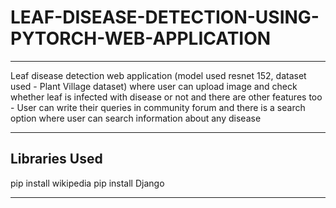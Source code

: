 # LEAF-DISEASE-DETECTION-USING-PYTORCH-WEB-APPLICATION


***
Leaf disease detection web application (model used resnet 152, dataset used - Plant Village dataset)  where user can upload image and check whether leaf is infected with disease or not and there are other features too - User can write their queries in community forum and there is a search option where user can search information about any disease  
***


Libraries Used
---
pip install wikipedia
pip install Django
***

<img src="/imagejob/a.png" alt=""/>
<img src="/imagejob/b.png" alt=""/>
<img src="/imagejob/c.png" alt=""/>
<img src="/imagejob/d.png" alt=""/>
<img src="/imagejob/e.png" alt=""/>
<img src="/imagejob/f.png" alt=""/>
<img src="/imagejob/g.png" alt=""/>
<img src="/imagejob/h.png" alt=""/>
<img src="/imagejob/i.png" alt=""/>

